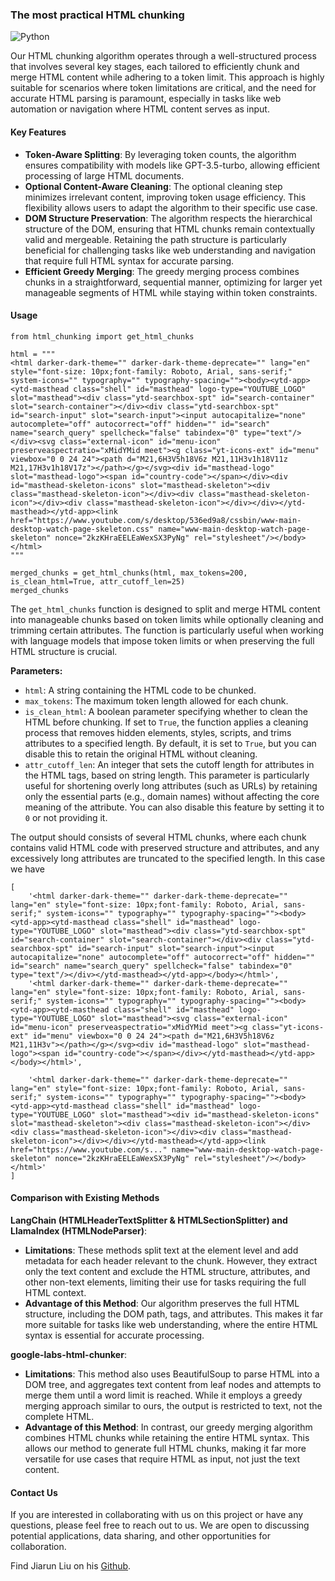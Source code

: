 ###  The most practical HTML chunking

![Python](https://img.shields.io/badge/-Python-3776AB?style=plastic&logo=python&logoColor=white)

Our HTML chunking algorithm operates through a well-structured process that involves several key stages, each tailored to efficiently chunk and merge HTML content while adhering to a token limit. This approach is highly suitable for scenarios where token limitations are critical, and the need for accurate HTML parsing is paramount, especially in tasks like web automation or navigation where HTML content serves as input.

#### Key Features
- **Token-Aware Splitting**: By leveraging token counts, the algorithm ensures compatibility with models like GPT-3.5-turbo, allowing efficient processing of large HTML documents.
- **Optional Content-Aware Cleaning**: The optional cleaning step minimizes irrelevant content, improving token usage efficiency. This flexibility allows users to adapt the algorithm to their specific use case.
- **DOM Structure Preservation**: The algorithm respects the hierarchical structure of the DOM, ensuring that HTML chunks remain contextually valid and mergeable. Retaining the path structure is particularly beneficial for challenging tasks like web understanding and navigation that require full HTML syntax for accurate parsing.
- **Efficient Greedy Merging**: The greedy merging process combines chunks in a straightforward, sequential manner, optimizing for larger yet manageable segments of HTML while staying within token constraints.

#### Usage

```
from html_chunking import get_html_chunks

html = """
<html darker-dark-theme="" darker-dark-theme-deprecate="" lang="en" style="font-size: 10px;font-family: Roboto, Arial, sans-serif;" system-icons="" typography="" typography-spacing=""><body><ytd-app><ytd-masthead class="shell" id="masthead" logo-type="YOUTUBE_LOGO" slot="masthead"><div class="ytd-searchbox-spt" id="search-container" slot="search-container"></div><div class="ytd-searchbox-spt" id="search-input" slot="search-input"><input autocapitalize="none" autocomplete="off" autocorrect="off" hidden="" id="search" name="search_query" spellcheck="false" tabindex="0" type="text"/></div><svg class="external-icon" id="menu-icon" preserveaspectratio="xMidYMid meet"><g class="yt-icons-ext" id="menu" viewbox="0 0 24 24"><path d="M21,6H3V5h18V6z M21,11H3v1h18V11z M21,17H3v1h18V17z"></path></g></svg><div id="masthead-logo" slot="masthead-logo"><span id="country-code"></span></div><div id="masthead-skeleton-icons" slot="masthead-skeleton"><div class="masthead-skeleton-icon"></div><div class="masthead-skeleton-icon"></div><div class="masthead-skeleton-icon"></div></div></ytd-masthead></ytd-app><link href="https://www.youtube.com/s/desktop/536ed9a8/cssbin/www-main-desktop-watch-page-skeleton.css" name="www-main-desktop-watch-page-skeleton" nonce="2kzKHraEELEaWexSX3PyNg" rel="stylesheet"/></body></html>
"""

merged_chunks = get_html_chunks(html, max_tokens=200, is_clean_html=True, attr_cutoff_len=25)
merged_chunks
```

The `get_html_chunks` function is designed to split and merge HTML content into manageable chunks based on token limits while optionally cleaning and trimming certain attributes. The function is particularly useful when working with language models that impose token limits or when preserving the full HTML structure is crucial.

**Parameters:**

- `html`: A string containing the HTML code to be chunked.
- `max_tokens`: The maximum token length allowed for each chunk.
- `is_clean_html`: A boolean parameter specifying whether to clean the HTML before chunking. If set to `True`, the function applies a cleaning process that removes hidden elements, styles, scripts, and trims attributes to a specified length. By default, it is set to `True`, but you can disable this to retain the original HTML without cleaning.
- `attr_cutoff_len`: An integer that sets the cutoff length for attributes in the HTML tags, based on string length. This parameter is particularly useful for shortening overly long attributes (such as URLs) by retaining only the essential parts (e.g., domain names) without affecting the core meaning of the attribute. You can also disable this feature by setting it to `0` or not providing it.

The output should consists of several HTML chunks, where each chunk contains valid HTML code with preserved structure and attributes, and any excessively long attributes are truncated to the specified length. In this case we have

```
[
    '<html darker-dark-theme="" darker-dark-theme-deprecate="" lang="en" style="font-size: 10px;font-family: Roboto, Arial, sans-serif;" system-icons="" typography="" typography-spacing=""><body><ytd-app><ytd-masthead class="shell" id="masthead" logo-type="YOUTUBE_LOGO" slot="masthead"><div class="ytd-searchbox-spt" id="search-container" slot="search-container"></div><div class="ytd-searchbox-spt" id="search-input" slot="search-input"><input autocapitalize="none" autocomplete="off" autocorrect="off" hidden="" id="search" name="search_query" spellcheck="false" tabindex="0" type="text"/></div></ytd-masthead></ytd-app></body></html>', 
    '<html darker-dark-theme="" darker-dark-theme-deprecate="" lang="en" style="font-size: 10px;font-family: Roboto, Arial, sans-serif;" system-icons="" typography="" typography-spacing=""><body><ytd-app><ytd-masthead class="shell" id="masthead" logo-type="YOUTUBE_LOGO" slot="masthead"><svg class="external-icon" id="menu-icon" preserveaspectratio="xMidYMid meet"><g class="yt-icons-ext" id="menu" viewbox="0 0 24 24"><path d="M21,6H3V5h18V6z M21,11H3v"></path></g></svg><div id="masthead-logo" slot="masthead-logo"><span id="country-code"></span></div></ytd-masthead></ytd-app></body></html>', 
    
    '<html darker-dark-theme="" darker-dark-theme-deprecate="" lang="en" style="font-size: 10px;font-family: Roboto, Arial, sans-serif;" system-icons="" typography="" typography-spacing=""><body><ytd-app><ytd-masthead class="shell" id="masthead" logo-type="YOUTUBE_LOGO" slot="masthead"><div id="masthead-skeleton-icons" slot="masthead-skeleton"><div class="masthead-skeleton-icon"></div><div class="masthead-skeleton-icon"></div><div class="masthead-skeleton-icon"></div></div></ytd-masthead></ytd-app><link href="https://www.youtube.com/s..." name="www-main-desktop-watch-page-skeleton" nonce="2kzKHraEELEaWexSX3PyNg" rel="stylesheet"/></body></html>'
]
```

#### Comparison with Existing Methods

**LangChain (HTMLHeaderTextSplitter & HTMLSectionSplitter) and LlamaIndex (HTMLNodeParser)**:
   - **Limitations**: These methods split text at the element level and add metadata for each header relevant to the chunk. However, they extract only the text content and exclude the HTML structure, attributes, and other non-text elements, limiting their use for tasks requiring the full HTML context.
   - **Advantage of this Method**: Our algorithm preserves the full HTML structure, including the DOM path, tags, and attributes. This makes it far more suitable for tasks like web understanding, where the entire HTML syntax is essential for accurate processing.

**google-labs-html-chunker**:
   - **Limitations**: This method also uses BeautifulSoup to parse HTML into a DOM tree, and aggregates text content from leaf nodes and attempts to merge them until a word limit is reached. While it employs a greedy merging approach similar to ours, the output is restricted to text, not the complete HTML.
   - **Advantage of this Method**: In contrast, our greedy merging algorithm combines HTML chunks while retaining the entire HTML syntax. This allows our method to generate full HTML chunks, making it far more versatile for use cases that require HTML as input, not just the text content.


#### Contact Us

If you are interested in collaborating with us on this project or have any questions, please feel free to reach out to us. We are open to discussing potential applications, data sharing, and other opportunities for collaboration.

Find Jiarun Liu on his [Github](https://github.com/KLGR123).
